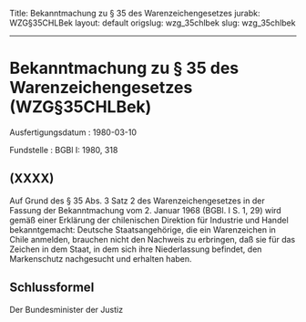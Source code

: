 Title: Bekanntmachung zu § 35 des Warenzeichengesetzes
jurabk: WZG§35CHLBek
layout: default
origslug: wzg_35chlbek
slug: wzg_35chlbek

---

# Bekanntmachung zu § 35 des Warenzeichengesetzes (WZG§35CHLBek)

Ausfertigungsdatum
:   1980-03-10

Fundstelle
:   BGBl I: 1980, 318



## (XXXX)

Auf Grund des § 35 Abs. 3 Satz 2 des Warenzeichengesetzes in der
Fassung der Bekanntmachung vom 2. Januar 1968 (BGBl. I S. 1, 29) wird
gemäß einer Erklärung der chilenischen Direktion für Industrie und
Handel bekanntgemacht:
Deutsche Staatsangehörige, die ein Warenzeichen in Chile anmelden,
brauchen nicht den Nachweis zu erbringen, daß sie für das Zeichen in
dem Staat, in dem sich ihre Niederlassung befindet, den Markenschutz
nachgesucht und erhalten haben.


## Schlussformel

Der Bundesminister der Justiz

